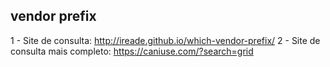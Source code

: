 ## vendor prefix


1 - Site de consulta: http://ireade.github.io/which-vendor-prefix/
2 - Site de consulta mais completo: https://caniuse.com/?search=grid
